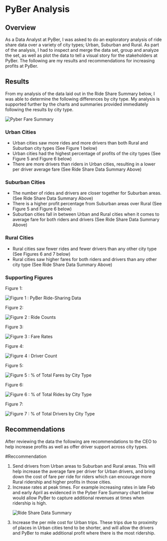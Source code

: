 # PyBer Analysis

## Overview 
As a Data Analyst at PyBer, I was asked to do an exploratory analysis of ride share data over a variety of city types; Urban, Suburban and Rural. As part of the analysis, I had to inspect and merge the data set, group and analyze  the set, as well as plot the data to tell a visual story for the stakeholders at PyBer. The following are my results and recommendations for increasing profits at PyBer.

## Results 

From my analysis of the data laid out in the Ride Share Summary below, I was able to determine the following differences by city type. My analysis is supported further by the charts and summaries provided immediately following the results by city type.  

![Pyber Fare Summary](https://github.com/jmmadson/PyBer_Analysis/blob/main/Resources/Ride_Share_Data_Summary.png)


### Urban Cities
* Urban cities saw more rides and more drivers than both Rural and Suburban city types (See Figure 1 below)
* Urban cities had the highest percentage of profits of the city types (See Figure 5 and Figure 6 below)
* There are more drivers than riders in Urban cities, resulting in a lower per driver average fare (See Ride Share Data Summary Above)

### Suburban Cities
* The number of rides and drivers are closer together for Suburban areas. (See Ride Share Data Summary Above)
* There is a higher profit percentage from Suburban areas over Rural (See Figure 5 and Figure 6 below)
* Suburban cities fall in between Urban and Rural cities when it comes to average fare for both riders and drivers (See Ride Share Data Summary Above)

### Rural Cities
* Rural cities saw fewer rides and fewer drivers than any other city type (See Figures 6 and 7 below)
* Rural cities saw higher fares for both riders and drivers than any other city type (See Ride Share Data Summary Above)


### Supporting Figures
Figure 1:

![Figure 1 : PyBer Ride-Sharing Data](https://github.com/jmmadson/PyBer_Analysis/blob/main/Resources/Fig1.png?raw=true)

Figure 2: 

![Figure 2 : Ride Counts](https://github.com/jmmadson/PyBer_Analysis/blob/main/Resources/Fig2.png?raw=true)

Figure 3:

![Figure 3 : Fare Rates](https://github.com/jmmadson/PyBer_Analysis/blob/main/Resources/Fig3.png?raw=true)

Figure 4:

![Figure 4 : Driver Count](https://github.com/jmmadson/PyBer_Analysis/blob/main/Resources/Fig4.png?raw=true)

Figure 5:

![Figure 5 : % of Total Fares by City Type](https://github.com/jmmadson/PyBer_Analysis/blob/main/Resources/Fig5.png?raw=true)

Figure 6:

![Figure 6 : % of Total Rides by City Type](https://github.com/jmmadson/PyBer_Analysis/blob/main/Resources/Fig6.png?raw=true)

Figure 7: 

![Figure 7 : % of Total Drivers by City Type](https://github.com/jmmadson/PyBer_Analysis/blob/main/Resources/Fig7.png?raw=true)


## Recommendations 

After reviewing the data the following are recommendations to the CEO to help increase profits as well as offer driver support across city types. 

#Reccommendation
<ol>
<li>Send drivers from Urban areas to Suburban and Rural areas. This will help increase the average fare per driver for Urban drivers, and bring down the cost of fare per ride for riders which can encourage more Rural ridership and higher profits in those cities. </li>

<li>Increase rates at peak times. For example increasing rates in late Feb and early April as evidenced in the Pyber Fare Summary chart below would allow PyBer to capture additional revenues at times when ridership is high.</li>

![Ride Share Data Summary](https://github.com/jmmadson/PyBer_Analysis/blob/main/Resources/PyBer_fare_summary.png)

<li>Increase the per mile cost for Urban trips. These trips due to proximity of places in Urban cities tend to be shorter, and will allow the drivers and PyBer to make additional profit where there is the most ridership.</li>
</ol> 